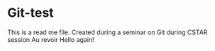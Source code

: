 # Git-test
This is a read me file. Created during a seminar on Git during CSTAR session
Au revoir
Hello again!